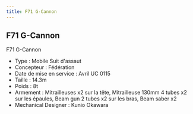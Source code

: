 ```yaml
---
title: F71 G-Cannon
---
```


F71 G-Cannon
------------




F71 G-Cannon   
  
- Type : Mobile Suit d'assaut  
- Concepteur : Fédération  
- Date de mise en service : Avril UC 0115  
- Taille : 14.3m  
- Poids : 8t  
- Armement : Mitrailleuses x2 sur la tête, Mitrailleuse 130mm 4 tubes x2 sur les épaules, Beam gun 2 tubes x2 sur les bras, Beam saber x2  
- Mechanical Designer : Kunio Okawara  
  


